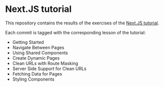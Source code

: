 Next.JS tutorial
===

This repository contains the results of the exercises of the [Next.JS tutorial](https://nextjs.org/learn).

Each commit is tagged with the corresponding lesson of the tutorial:

- Getting Started
- Navigate Between Pages
- Using Shared Components
- Create Dynamic Pages
- Clean URLs with Route Masking
- Server Side Support for Clean URLs
- Fetching Data for Pages
- Styling Components
